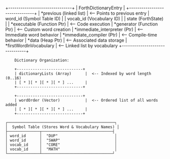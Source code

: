 +-------------------------------+
|  ForthDictionaryEntry         |
+-------------------------------+
| *previous (linked list)       |  <-- Points to previous entry
| word_id (Symbol Table ID)     |
| vocab_id (Vocabulary ID)      |
| state (ForthState)            |
| *executable (Function Ptr)    |  <-- Code execution
| *generator (Function Ptr)     |  <-- Custom word creation
| *immediate_interpreter (Ptr)  |  <-- Immediate word behavior
| *immediate_compiler (Ptr)     |  <-- Compile-time behavior
| *data (Heap Ptr)              |  <-- Associated data storage
| *firstWordInVocabulary        |  <-- Linked list by vocabulary
+-------------------------------+

        Dictionary Organization:

        +-----------------------------+
        | dictionaryLists (Array)      |  <-- Indexed by word length (0..16)
        | [ * ][ * ][ * ][ * ] ...     |
        +-----------------------------+

        +-----------------------------+
        | wordOrder (Vector)           |  <-- Ordered list of all words added
        | [ * ][ * ][ * ][ * ] ...     |
        +-----------------------------+

    ┌───────────────────────────────────────────────┐
    │  Symbol Table (Stores Word & Vocabulary Names) │
    ├──────────────┬───────────────────────────────┤
    │ word_id      │  "DUP"                         │
    │ word_id      │  "SWAP"                        │
    │ vocab_id     │  "CORE"                        │
    │ vocab_id     │  "MATH"                        │
    └──────────────┴───────────────────────────────┘
